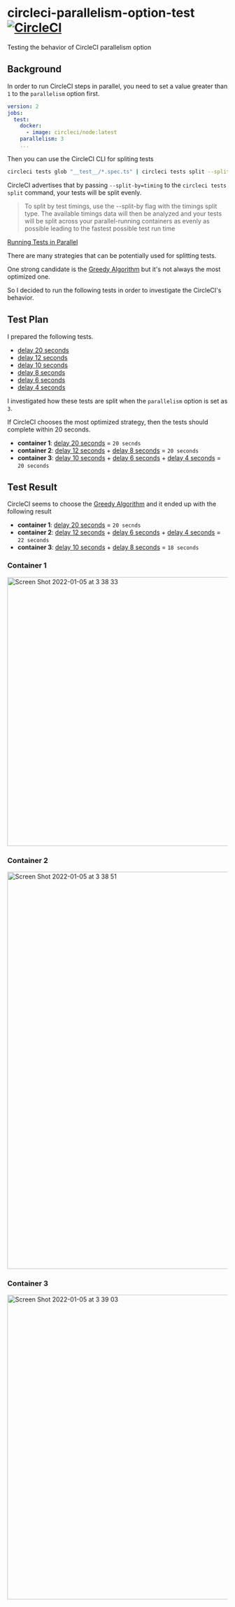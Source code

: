 # circleci-parallelism-option-test  [![CircleCI](https://circleci.com/gh/yujiosaka/circleci-parallelism-option-test/tree/main.svg?style=svg)](https://circleci.com/gh/yujiosaka/circleci-parallelism-option-test/tree/main)

Testing the behavior of CircleCI parallelism option

## Background

In order to run CircleCI steps in parallel, you need to set a value greater than `1` to the `parallelism` option first.

```yml
version: 2
jobs:
  test:
    docker:
      - image: circleci/node:latest
    parallelism: 3
    ...
```

Then you can use the CircleCI CLI for spliting tests

```bash
circleci tests glob "__test__/*.spec.ts" | circleci tests split --split-by=timing
```

CircleCI advertises that by passing `--split-by=timing` to the `circleci tests split` command, your tests will be split evenly.

> To split by test timings, use the --split-by flag with the timings split type. The available timings data will then be analyzed and your tests will be split across your parallel-running containers as evenly as possible leading to the fastest possible test run time

[Running Tests in Parallel](https://circleci.com/docs/2.0/parallelism-faster-jobs/)

There are many strategies that can be potentially used for splitting tests.

One strong candidate is the [Greedy Algorithm](https://en.wikipedia.org/wiki/Greedy_algorithm) but it's not always the most optimized one.

So I decided to run the following tests in order to investigate the CircleCI's behavior.

## Test Plan

I prepared the following tests.

- [delay 20 seconds](https://github.com/yujiosaka/circleci-parallelism-option-test/blob/main/__tests__/delay-20-seconds.spec.ts)
- [delay 12 seconds](https://github.com/yujiosaka/circleci-parallelism-option-test/blob/main/__tests__/delay-12-seconds.spec.ts)
- [delay 10 seconds](https://github.com/yujiosaka/circleci-parallelism-option-test/blob/main/__tests__/delay-10-seconds.spec.ts)
- [delay 8 seconds](https://github.com/yujiosaka/circleci-parallelism-option-test/blob/main/__tests__/delay-8-seconds.spec.ts)
- [delay 6 seconds](https://github.com/yujiosaka/circleci-parallelism-option-test/blob/main/__tests__/delay-6-seconds.spec.ts)
- [delay 4 seconds](https://github.com/yujiosaka/circleci-parallelism-option-test/blob/main/__tests__/delay-4-seconds.spec.ts)

I investigated how these tests are split when the `parallelism` option is set as `3`.

If CircleCI chooses the most optimized strategy, then the tests should complete within 20 seconds.

- **container 1**: [delay 20 seconds](https://github.com/yujiosaka/circleci-parallelism-option-test/blob/main/__tests__/delay-20-seconds.spec.ts) = `20 secnds`
- **container 2**: [delay 12 seconds](https://github.com/yujiosaka/circleci-parallelism-option-test/blob/main/__tests__/delay-12-seconds.spec.ts) + [delay 8 seconds](https://github.com/yujiosaka/circleci-parallelism-option-test/blob/main/__tests__/delay-8-seconds.spec.ts) = `20 seconds`
- **container 3**: [delay 10 seconds](https://github.com/yujiosaka/circleci-parallelism-option-test/blob/main/__tests__/delay-10-seconds.spec.ts) + [delay 6 seconds](https://github.com/yujiosaka/circleci-parallelism-option-test/blob/main/__tests__/delay-6-seconds.spec.ts) + [delay 4 seconds](https://github.com/yujiosaka/circleci-parallelism-option-test/blob/main/__tests__/delay-4-seconds.spec.ts) = `20 seconds`

## Test Result

CircleCI seems to choose the [Greedy Algorithm](https://en.wikipedia.org/wiki/Greedy_algorithm) and it ended up with the following result

- **container 1**: [delay 20 seconds](https://github.com/yujiosaka/circleci-parallelism-option-test/blob/main/__tests__/delay-20-seconds.spec.ts) = `20 secnds`
- **container 2**: [delay 12 seconds](https://github.com/yujiosaka/circleci-parallelism-option-test/blob/main/__tests__/delay-12-seconds.spec.ts) +  [delay 6 seconds](https://github.com/yujiosaka/circleci-parallelism-option-test/blob/main/__tests__/delay-6-seconds.spec.ts) + [delay 4 seconds](https://github.com/yujiosaka/circleci-parallelism-option-test/blob/main/__tests__/delay-4-seconds.spec.ts) = `22 seconds`
- **container 3**: [delay 10 seconds](https://github.com/yujiosaka/circleci-parallelism-option-test/blob/main/__tests__/delay-10-seconds.spec.ts) + [delay 8 seconds](https://github.com/yujiosaka/circleci-parallelism-option-test/blob/main/__tests__/delay-8-seconds.spec.ts) = `18 seconds`

### Container 1

<img width="614" alt="Screen Shot 2022-01-05 at 3 38 33" src="https://user-images.githubusercontent.com/2261067/148107607-ebdbba8a-4bce-4d6a-ab36-09282b490047.png">

### Container 2

<img width="907" alt="Screen Shot 2022-01-05 at 3 38 51" src="https://user-images.githubusercontent.com/2261067/148107629-4d850535-fbd2-4e69-b13b-8a73cf5d09e6.png">

### Container 3

<img width="696" alt="Screen Shot 2022-01-05 at 3 39 03" src="https://user-images.githubusercontent.com/2261067/148107643-3c2b88f8-2933-4b6e-a432-db0ee75ebf7b.png">
